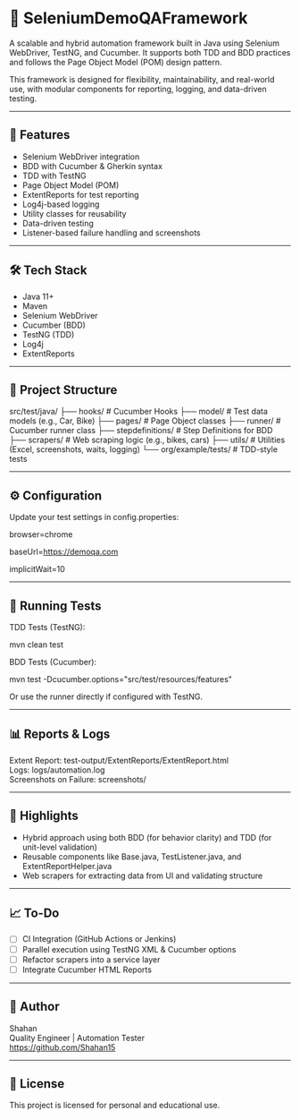 # 🧪 SeleniumDemoQAFramework

A scalable and hybrid automation framework built in Java using Selenium WebDriver, TestNG, and Cucumber. It supports both TDD and BDD practices and follows the Page Object Model (POM) design pattern.

This framework is designed for flexibility, maintainability, and real-world use, with modular components for reporting, logging, and data-driven testing.

---

## 🚀 Features

- Selenium WebDriver integration
- BDD with Cucumber & Gherkin syntax
- TDD with TestNG
- Page Object Model (POM)
- ExtentReports for test reporting
- Log4j-based logging
- Utility classes for reusability
- Data-driven testing
- Listener-based failure handling and screenshots

---

## 🛠 Tech Stack

- Java 11+
- Maven
- Selenium WebDriver
- Cucumber (BDD)
- TestNG (TDD)
- Log4j
- ExtentReports

---

## 📁 Project Structure

src/test/java/
├── hooks/               # Cucumber Hooks
├── model/               # Test data models (e.g., Car, Bike)
├── pages/               # Page Object classes
├── runner/              # Cucumber runner class
├── stepdefinitions/     # Step Definitions for BDD
├── scrapers/            # Web scraping logic (e.g., bikes, cars)
├── utils/               # Utilities (Excel, screenshots, waits, logging)
└── org/example/tests/   # TDD-style tests

---

## ⚙️ Configuration

Update your test settings in config.properties:

browser=chrome

baseUrl=https://demoqa.com

implicitWait=10

---

## 🧪 Running Tests

TDD Tests (TestNG):

mvn clean test

BDD Tests (Cucumber):

mvn test -Dcucumber.options="src/test/resources/features"

Or use the runner directly if configured with TestNG.

---

## 📊 Reports & Logs

Extent Report: test-output/ExtentReports/ExtentReport.html  
Logs: logs/automation.log  
Screenshots on Failure: screenshots/

---

## 📌 Highlights

- Hybrid approach using both BDD (for behavior clarity) and TDD (for unit-level validation)
- Reusable components like Base.java, TestListener.java, and ExtentReportHelper.java
- Web scrapers for extracting data from UI and validating structure

---

## 📈 To-Do

- [ ] CI Integration (GitHub Actions or Jenkins)
- [ ] Parallel execution using TestNG XML & Cucumber options
- [ ] Refactor scrapers into a service layer
- [ ] Integrate Cucumber HTML Reports

---

## 👤 Author

Shahan  
Quality Engineer | Automation Tester  
https://github.com/Shahan15

---

## 📎 License

This project is licensed for personal and educational use.
